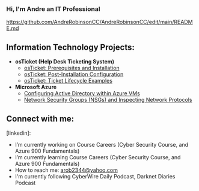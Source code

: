 ### Hi, I'm Andre an IT Professional 
https://github.com/AndreRobinsonCC/AndreRobinsonCC/edit/main/README.md

<h2> Information Technology Projects:</h2>

- <b>osTicket (Help Desk Ticketing System)</b>
  - [osTicket: Prerequisites and Installation](https://github.com/AndreRobinsonCC/osticket-prereqs)
  - [osTicket: Post-Installation Configuration](https://github.com/AndreRobinsonCC/post-install-config)
  - [osTicket: Ticket Lifecycle Examples](https://github.com/AndreRobinsonCC/ticket-lifecycle)
- <b>Microsoft Azure</b>
  - [Configuring Active Directory within Azure VMs](https://github.com//AndreRobinsonCC/configure-ad)
  - [Network Security Groups (NSGs) and Inspecting Network Protocols](https://github.com//AndreRobinsonCC/azure-network-protocols)

<h2> Connect with me:</h2>  


[linkedin]: 


-  I’m currently working on Course Careers (Cyber Security Course, and Azure 900 Fundamentals)
-  I’m currently learning Course Careers (Cyber Security Course, and Azure 900 Fundamentals)
-  How to reach me: arob2344@yahoo.com
-  I'm currently following CyberWire Daily Podcast, Darknet Diaries Podcast

